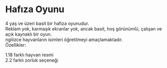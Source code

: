 # Hafıza Oyunu
  
4 yaş ve üzeri basit bir hafıza oyunudur.  
Reklam yok, karmaşık ekranlar yok, ancak basit, hoş görünümlü, çalışan ve açık kaynaklı bir oyun.  
ngilizce hayvanların isimleri öğretilmeyi amaçlamaktadır.  
Özellikler:  
  
1.18 farklı hayvan resmi  
2.2 farklı zorluk seçeneği  

  

